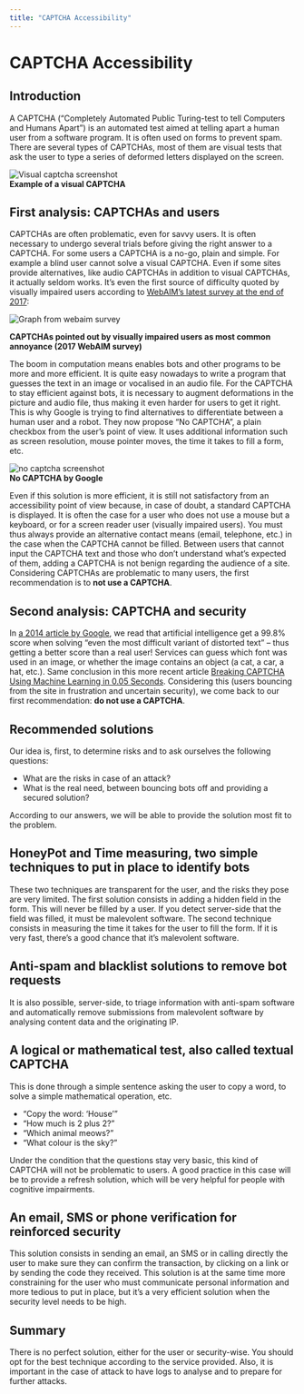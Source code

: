 ```yaml
---
title: "CAPTCHA Accessibility"
---
```


# CAPTCHA Accessibility

## Introduction

A CAPTCHA (“Completely Automated Public Turing-test to tell Computers and Humans Apart”) is an automated test aimed at telling apart a human user from a software program. It is often used on forms to prevent spam.
There are several types of CAPTCHAs, most of them are visual tests that ask the user to type a series of deformed letters displayed on the screen.

![Visual captcha screenshot](./images/captchas/captcha.png)  
**Example of a visual CAPTCHA**

## First analysis: CAPTCHAs and users
CAPTCHAs are often problematic, even for savvy users. It is often necessary to undergo several trials before giving the right answer to a CAPTCHA. For some users a CAPTCHA is a no-go, plain and simple. For example a blind user cannot solve a visual CAPTCHA. Even if some sites provide alternatives, like audio CAPTCHAs in addition to visual CAPTCHAs, it actually seldom works. It’s even the first source of difficulty quoted by visually impaired users according to [WebAIM’s latest survey at the end of 2017](https://webaim.org/projects/screenreadersurvey7):

![Graph from webaim survey](./images/captchas/webaim.png)  

**CAPTCHAs pointed out by visually impaired users as most common annoyance (2017 WebAIM survey)**

The boom in computation means enables bots and other programs to be more and more efficient. It is quite easy nowadays to write a program that guesses the text in an image or vocalised in an audio file.
For the CAPTCHA to stay efficient against bots, it is necessary to augment deformations in the picture and audio file, thus making it even harder for users to get it right.
This is why Google is trying to find alternatives to differentiate between a human user and a robot. They now propose “No CAPTCHA”, a plain checkbox from the user’s point of view. It uses additional information such as screen resolution, mouse pointer moves, the time it takes to fill a form, etc.

![no captcha screenshot](./images/captchas/nocaptcha.png)  
**No CAPTCHA by Google**

Even if this solution is more efficient, it is still not satisfactory from an accessibility point of view because, in case of doubt, a standard CAPTCHA is displayed. It is often the case for a user who does not use a mouse but a keyboard, or for a screen reader user (visually impaired users). You must thus always provide an alternative contact means (email, telephone, etc.) in the case when the CAPTCHA cannot be filled.
Between users that cannot input the CAPTCHA text and those who don’t understand what’s expected of them, adding a CAPTCHA is not benign regarding the audience of a site. Considering CAPTCHAs are problematic to many users, the first recommendation is to **not use a CAPTCHA**.

## Second analysis: CAPTCHA and security

In [a 2014 article by Google](https://security.googleblog.com/2014/12/are-you-robot-introducing-no-captcha.html), we read that artificial intelligence get a 99.8% score when solving “even the most difficult variant of distorted text” – thus getting a better score than a real user! Services can guess which font was used in an image, or whether the image contains an object (a cat, a car, a hat, etc.). Same conclusion in this more recent article <a href="https://medium.com/mlmemoirs/breaking-captcha-using-machine-learning-in-0-05-seconds-9feefb997694">Breaking CAPTCHA Using Machine Learning in 0.05 Seconds</a>.
Considering this (users bouncing from the site in frustration and uncertain security), we come back to our first recommendation: **do not use a CAPTCHA**.

## Recommended solutions

Our idea is, first, to determine risks and to ask ourselves the following questions:
- What are the risks in case of an attack?
- What is the real need, between bouncing bots off and providing a secured solution?

According to our answers, we will be able to provide the solution most fit to the problem.

## HoneyPot and Time measuring, two simple techniques to put in place to identify bots

These two techniques are transparent for the user, and the risks they pose are very limited.
The first solution consists in adding a hidden field in the form. This will never be filled by a user. If you detect server-side that the field was filled, it must be malevolent software.
The second technique consists in measuring the time it takes for the user to fill the form. If it is very fast, there’s a good chance that it’s malevolent software.

## Anti-spam and blacklist solutions to remove bot requests

It is also possible, server-side, to triage information with anti-spam software and automatically remove submissions from malevolent software by analysing content data and the originating IP.

## A logical or mathematical test, also called textual CAPTCHA

This is done through a simple sentence asking the user to copy a word, to solve a simple mathematical operation, etc.

- “Copy the word: ‘House’”
- “How much is 2 plus 2?”
- “Which animal meows?”
- “What colour is the sky?”

Under the condition that the questions stay very basic, this kind of CAPTCHA will not be problematic to users.
A good practice in this case will be to provide a refresh solution, which will be very helpful for people with cognitive impairments.

## An email, SMS or phone verification for reinforced security

This solution consists in sending an email, an SMS or in calling directly the user to make sure they can confirm the transaction, by clicking on a link or by sending the code they received.
This solution is at the same time more constraining for the user who must communicate personal information and more tedious to put in place, but it’s a very efficient solution when the security level needs to be high.

## Summary

There is no perfect solution, either for the user or security-wise. You should opt for the best technique according to the service provided. Also, it is important in the case of attack to have logs to analyse and to prepare for further attacks.
